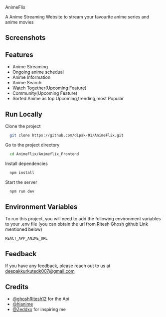 
AnimeFlix 

A Anime Streaming Website to stream your favourite anime series and anime movies


 
## Screenshots

 


## Features

- Anime Streaming
- Ongoing anime schedual
- Anime Information
- Anime Search
- Watch Together(Upcoming Feature)
- Community(Upcoming Feature)
- Sorted Anime as top Upcoming,trending,most Popular


## Run Locally

Clone the project

```bash
  git clone https://github.com/dipak-01/AnimeFlix.git
```

Go to the project directory

```bash
  cd AnimeFlix/Animeflix_Frontend  
```

Install dependencies

```bash
  npm install
```

Start the server

```bash
  npm run dev
```
 
## Environment Variables

To run this project, you will need to add the following environment variables to your .env file (you can obtain the url from Ritesh Ghosh github Link mentioned below)

`REACT_APP_ANIME_URL`

 


## Feedback

If you have any feedback, please reach out to us at deepakkurkutedk007@gmail.com 


## Credits

- [@ghoshRitesh12](https://www.github.com/ghoshRitesh12) for the Api
- [@hianime](https://hianime.to/) 
- [@Zeddxx](https://www.github.com/Zeddxx) for inspiring me
